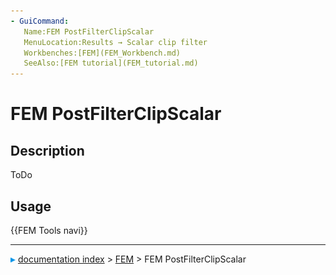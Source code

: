 ```yaml
---
- GuiCommand:
   Name:FEM PostFilterClipScalar
   MenuLocation:Results → Scalar clip filter
   Workbenches:[FEM](FEM_Workbench.md)
   SeeAlso:[FEM tutorial](FEM_tutorial.md)
---
```


# FEM PostFilterClipScalar

## Description

ToDo

## Usage




 {{FEM Tools navi}}



---
![](images/Right_arrow.png) [documentation index](../README.md) > [FEM](Category_FEM.md) > FEM PostFilterClipScalar
